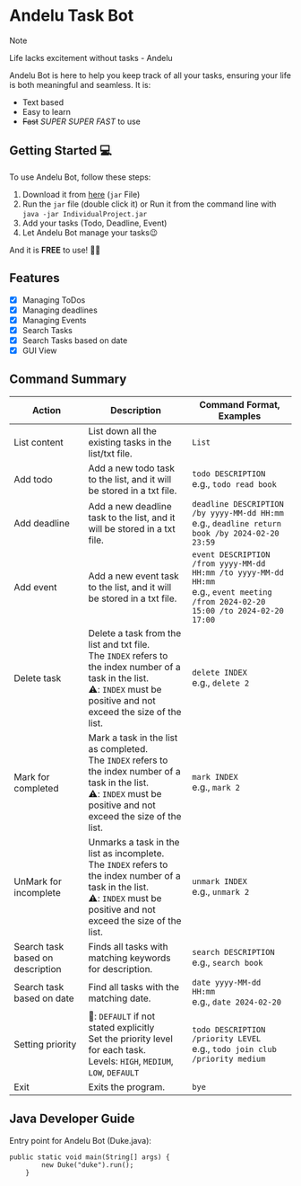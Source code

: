 # Andelu Task Bot
> [!NOTE]
> Life lacks excitement without tasks - Andelu

Andelu Bot is here to help you keep track of all your tasks, ensuring your life is both meaningful and seamless.
It is:

- Text based
- Easy to learn 
- ~~Fast~~ _SUPER SUPER FAST_ to use

## Getting Started 💻

To use  Andelu Bot, follow these steps:

1. Download it from [here](https://github.com/AndrewOng2066/ip/releases/tag/A-Jar) (`jar` File)
2. Run the `jar` file (double click it) or Run it from the command line with `java -jar IndividualProject.jar`
3. Add your tasks (Todo, Deadline, Event)
4. Let Andelu Bot manage your tasks😉

And it is **FREE** to use! 🚫💵

## Features

- [x] Managing ToDos
- [x] Managing deadlines 
- [x] Managing Events
- [x] Search Tasks
- [x] Search Tasks based on date
- [x] GUI View

## Command Summary
| Action | Description | Command Format, Examples |
| --- | --- | --- | 
| List content | List down all the existing tasks in the list/txt file. | `List` |
| Add todo | Add a new todo task to the list, and it will be stored in a txt file. | `todo DESCRIPTION` <br>e.g., `todo read book` |
| Add deadline | Add a new deadline task to the list, and it will be stored in a txt file. | `deadline DESCRIPTION /by yyyy-MM-dd HH:mm` <br>e.g., `deadline return book /by 2024-02-20 23:59` | 
| Add event | Add a new event task to the list, and it will be stored in a txt file. | `event DESCRIPTION /from yyyy-MM-dd HH:mm /to yyyy-MM-dd HH:mm` <br>e.g., `event meeting /from 2024-02-20 15:00 /to 2024-02-20 17:00` |
| Delete task | Delete a task from the list and txt file. <br>The `INDEX` refers to the index number of a task in the list. <br>⚠️: `INDEX` must be positive and not exceed the size of the list. | `delete INDEX` <br>e.g., `delete 2` |
| Mark for completed | Mark a task in the list as completed. <br>The `INDEX` refers to the index number of a task in the list. <br>⚠️: `INDEX` must be positive and not exceed the size of the list. | `mark INDEX` <br>e.g., `mark 2` |
| UnMark for incomplete | Unmarks a task in the list as incomplete.<br>The `INDEX` refers to the index number of a task in the list.  <br> ⚠️: `INDEX` must be positive and not exceed the size of the list. | `unmark INDEX` <br>e.g., `unmark 2` |
| Search task based on description | Finds all tasks with matching keywords for description. | `search DESCRIPTION` <br>e.g., `search book` |
| Search task based on date | Find all tasks with the matching date. | `date yyyy-MM-dd HH:mm` <br>e.g., `date 2024-02-20` |
| Setting priority | 📝: `DEFAULT` if not stated explicitly <br> Set the priority level for each task. <br> Levels: `HIGH`, `MEDIUM`, `LOW`, `DEFAULT` | `todo DESCRIPTION /priority LEVEL` <br>e.g., `todo join club /priority medium` |
| Exit | Exits the program. | `bye` |


## Java Developer Guide
Entry point for Andelu Bot (Duke.java):
```
public static void main(String[] args) {
        new Duke("duke").run();
    }
```
